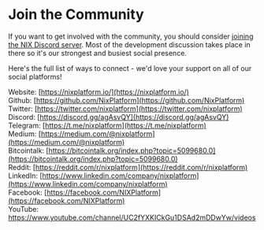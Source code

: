 # Join the Community

If you want to get involved with the community, you should consider [joining the NIX Discord server](https://discord.gg/HGuvDTW). Most of the development discussion takes place in there so it's our strongest and busiest social presence.

Here's the full list of ways to connect - we'd love your support on all of our social platforms!

 Website: [https://nixplatform.io/](https://nixplatform.io/)  
 Github: [https://github.com/NixPlatform](https://github.com/NixPlatform)  
 Twitter: [https://twitter.com/nixplatform](https://twitter.com/nixplatform)  
 Discord: [https://discord.gg/agAsvQY](https://discord.gg/agAsvQY)  
 Telegram: [https://t.me/nixplatform](https://t.me/nixplatform)  
 Medium: [https://medium.com/@nixplatform](https://medium.com/@nixplatform)  
 Bitcointalk: [https://bitcointalk.org/index.php?topic=5099680.0](https://bitcointalk.org/index.php?topic=5099680.0)  
 Reddit: [https://reddit.com/r/nixplatform](https://reddit.com/r/nixplatform)  
 LinkedIn: [https://www.linkedin.com/company/nixplatform](https://www.linkedin.com/company/nixplatform)  
 Facebook: [https://facebook.com/NIXPlatform](https://facebook.com/NIXPlatform)  
 YouTube: [https://www.youtube.com/channel/UC2fYXKICkGu1DSAd2mDDwYw/videos  
](https://www.youtube.com/channel/UC2fYXKICkGu1DSAd2mDDwYw/videos)  
  




  


